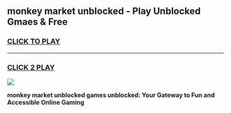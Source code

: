 
## monkey market unblocked - Play Unblocked Gmaes & Free
<h3>
<a href="https://news.freeplayer.one?title=monkey_market_unblocked&ref=16F">CLICK TO PLAY</a></h3>
<hr>

<h3>
<a href="https://news.freeplayer.one?title=monkey_market_unblocked&ref=16F">CLICK 2 PLAY</a>
  
</h3>

<a href="https://news.freeplayer.one?title=monkey_market_unblocked&ref=16F/"><img src="https://clearcache.store/games.png"></a>


**monkey market unblocked games unblocked: Your Gateway to Fun and Accessible Online Gaming**
